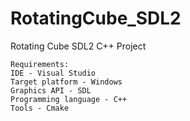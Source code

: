 # RotatingCube_SDL2
Rotating Cube SDL2 C++ Project

```
Requirements:
IDE - Visual Studio
Target platform - Windows
Graphics API - SDL
Programming language - C++
Tools - Cmake
```
